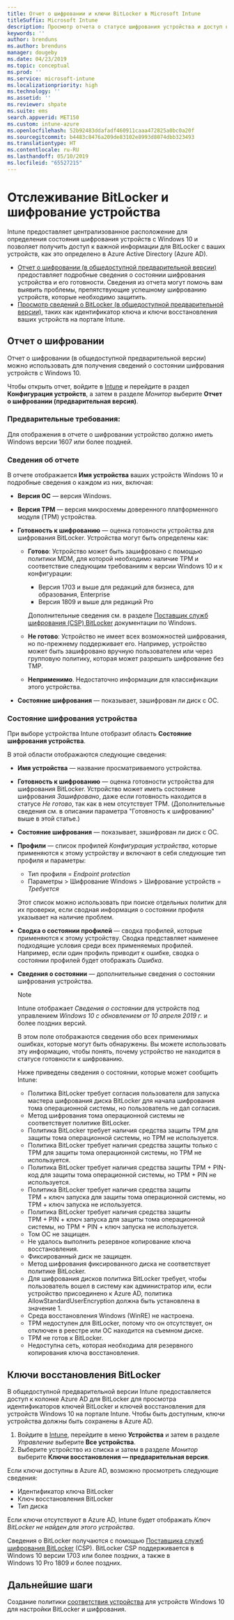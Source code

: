 ```yaml
---
title: Отчет о шифровании и ключи BitLocker в Microsoft Intune
titleSuffix: Microsoft Intune
description: Просмотр отчета о статусе шифрования устройства и доступ к ключам восстановления BitLocker на портале Microsoft Intune.
keywords: ''
author: brenduns
ms.author: brenduns
manager: dougeby
ms.date: 04/23/2019
ms.topic: conceptual
ms.prod: ''
ms.service: microsoft-intune
ms.localizationpriority: high
ms.technology: ''
ms.assetid: ''
ms.reviewer: shpate
ms.suite: ems
search.appverid: MET150
ms.custom: intune-azure
ms.openlocfilehash: 52b92483ddafadf460911caaa472825a0bc0a20f
ms.sourcegitcommit: b4483c8476a209de83102e8993d8074dbb323493
ms.translationtype: HT
ms.contentlocale: ru-RU
ms.lasthandoff: 05/10/2019
ms.locfileid: "65527215"
---
```

# <a name="monitor-bitlocker-and-device-encryption"></a>Отслеживание BitLocker и шифрование устройства  
Intune предоставляет централизованное расположение для определения состояния шифрования устройств с Windows 10 и позволяет получить доступ к важной информации для BitLocker с ваших устройств, как это определено в Azure Active Directory (Azure AD).  

- [Отчет о шифровании (в общедоступной предварительной версии)](#encryption-report) предоставляет подробные сведения о состоянии шифрования устройства и его готовности. Сведения из отчета могут помочь вам выявить проблемы, препятствующие успешному шифрованию устройств, которые необходимо защитить.  
- [Просмотр сведений о BitLocker (в общедоступной предварительной версии)](#bitlocker-recovery-keys), таких как идентификатор ключа и ключи восстановления ваших устройств на портале Intune.  

## <a name="encryption-report"></a>Отчет о шифровании
Отчет о шифровании (в общедоступной предварительной версии) можно использовать для получения сведений о состоянии шифрования устройств с Windows 10.  

Чтобы открыть отчет, войдите в [Intune](https://aka.ms/intuneportal) и перейдите в раздел **Конфигурация устройств**, а затем в разделе *Монитор* выберите **Отчет о шифровании (предварительная версия)**.  

### <a name="prerequisites"></a>Предварительные требования:
Для отображения в отчете о шифровании устройство должно иметь Windows версии 1607 или более поздней.  

### <a name="report-details"></a>Сведения об отчете
В отчете отображается **Имя устройства** ваших устройств Windows 10 и подробные сведения о каждом из них, включая:  
- **Версия ОС** — версия Windows.  
- **Версия TPM** — версия микросхемы доверенного платформенного модуля (TPM) устройства.  
- **Готовность к шифрованию** — оценка готовности устройства для шифрования BitLocker. Устройства могут быть определены как:
  - **Готово**: Устройство может быть зашифровано с помощью политики MDM, для которой необходимо наличие TPM и соответствие следующим требованиям к версии Windows 10 и к конфигурации:
    - Версия 1703 и выше для редакций для бизнеса, для образования, Enterprise
    - Версия 1809 и выше для редакций Pro  
  
    Дополнительные сведения см. в разделе [Поставщик служб шифрования (CSP) BitLocker](https://docs.microsoft.com/windows/client-management/mdm/bitlocker-csp) документации по Windows.  

  - **Не готово**: Устройство не имеет всех возможностей шифрования, но по-прежнему поддерживает его. Например, устройство может быть зашифровано вручную пользователем или через групповую политику, которая может разрешить шифрование без TMP.
  - **Неприменимо**. Недостаточно информации для классификации этого устройства.  

- **Состояние шифрования** — показывает, зашифрован ли диск с ОС.  


### <a name="device-encryption-status"></a>Состояние шифрования устройства
При выборе устройства Intune отобразит область **Состояние шифрования устройства**.

В этой области отображаются следующие сведения:  
- **Имя устройства** — название просматриваемого устройства.  
- **Готовность к шифрованию** — оценка готовности устройства для шифрования BitLocker. Устройство может иметь состояние шифрования *Зашифровано*, даже если готовность находится в статусе *Не готово*, так как в нем отсутствует TPM. (Дополнительные сведения см. в описании параметра "Готовность к шифрованию" выше в этой статье.)
- **Состояние шифрования** — показывает, зашифрован ли диск с ОС.  
- **Профили** — список профилей *Конфигурация устройства*, которые применяются к этому устройству и включают в себя следующие тип профиля и параметры:  
  - Тип профиля = *Endpoint protection*  
  - Параметры > Шифрование Windows > Шифрование устройств = *Требуется*  

  Этот список можно использовать при поиске отдельных политик для их проверки, если сводная информация о состоянии профиля указывает на наличие проблем.  

- **Сводка о состоянии профилей** — сводка профилей, которые применяются к этому устройству. Сводка представляет наименее подходящие условия среди всех применяемых профилей. Например, если один профиль приводит к ошибке, сводка о состоянии профилей будет отображать *Ошибка*.  
- **Сведения о состоянии** — дополнительные сведения о состоянии шифрования устройства. 
  > [!NOTE]  
  > Intune отображает *Сведения о состоянии* для устройств под управлением *Windows 10 с обновлением от 10 апреля 2019 г.* и более поздних версий.
  
  В этом поле отображаются сведения обо всех применимых ошибках, которые могут быть обнаружены. Вы можете использовать эту информацию, чтобы понять, почему устройство не находится в статусе готовности к шифрованию.  

  Ниже приведены сведения о состоянии, которые может сообщить Intune:  

   - Политика BitLocker требует согласия пользователя для запуска мастера шифрования диска BitLocker для начала шифрования тома операционной системы, но пользователь не дал согласия.  
   - Метод шифрования тома операционной системы не соответствует политике BitLocker.  
   - Политика BitLocker требует наличия средства защиты TPM для защиты тома операционной системы, но TPM не используется.  
   - Политика BitLocker требует наличия средства защиты только с TPM для защиты тома операционной системы, но TPM не используется.  
   - Политика BitLocker требует наличия средства защиты TPM + PIN-код для защиты тома операционной системы, но TPM + PIN не используется.  
   - Политика BitLocker требует наличия средства защиты TPM + ключ запуска для защиты тома операционной системы, но TPM + ключ запуска не используется.  
   - Политика BitLocker требует наличия средства защиты TPM + PIN + ключ запуска для защиты тома операционной системы, но TPM + PIN + ключ запуска не используется.  
   - Том ОС не защищен.  
   - Не удалось выполнить резервное копирование ключа восстановления.  
   - Фиксированный диск не защищен.  
   - Метод шифрования фиксированного диска не соответствует политике BitLocker.  
   - Для шифрования дисков политика BitLocker требует, чтобы пользователь вошел в систему как администратор или, если устройство присоединено к Azure AD, политика AllowStandardUserEncryption должна быть установлена в значение 1.  
   - Среда восстановления Windows (WinRE) не настроена.  
   - TPM недоступен для BitLocker, потому что он отсутствует, он отключен в реестре или ОС находится на съемном диске.  
   - TPM не готов к BitLocker.  
   - Недоступна сеть, которая необходима для резервного копирования ключа восстановления.  

## <a name="bitlocker-recovery-keys"></a>Ключи восстановления BitLocker
В общедоступной предварительной версии Intune предоставляется доступ к колонке Azure AD для BitLocker для просмотра идентификаторов ключей BitLocker и ключей восстановления для устройств Windows 10 на портале Intune.  Чтобы быть доступным, ключи устройства должны быть сохранены в Azure AD. 
1. Войдите в [Intune](https://aka.ms/intuneportal), перейдите в меню **Устройства** и затем в разделе *Управление* выберите **Все устройства**.
2. Выберите устройство из списка и затем в разделе *Монитор* выберите **Ключи восстановления — предварительная версия**.  
  
Если ключи доступны в Azure AD, возможно просмотреть следующие сведения:
- Идентификатор ключа BitLocker
- Ключ восстановления BitLocker
- Тип диска  

Если ключи отсутствуют в Azure AD, Intune будет отображать *Ключ BitLocker не найден для этого устройства*.  

Сведения о BitLocker получаются с помощью [Поставщика служб шифрования BitLocker](https://docs.microsoft.com/windows/client-management/mdm/bitlocker-csp) (CSP). BitLocker CSP поддерживается в Windows 10 версии 1703 или более поздних, а также в Windows 10 Pro 1809 и более поздних. 

## <a name="next-steps"></a>Дальнейшие шаги
Создание политики [соответствия устройства](compliance-policy-create-windows.md) для устройств Windows 10 для настройки BitLocker и шифрования.
